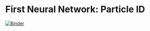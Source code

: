 # First Neural Network: Particle ID

[![Binder](https://mybinder.org/badge_logo.svg)](https://mybinder.org/v2/gh/TheRealJavioli/ml-physics-notebooks/HEAD?labpath=first_nn_particle_id%2Ffirst_nn_particle_id.ipynb)